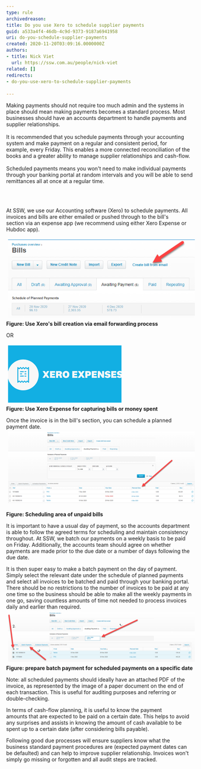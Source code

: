 ```yaml
---
type: rule
archivedreason: 
title: Do you use Xero to schedule supplier payments
guid: a533a4f4-46db-4c9d-9373-9187a6941958
uri: do-you-schedule-supplier-payments
created: 2020-11-20T03:09:16.0000000Z
authors:
- title: Nick Viet
  url: https://ssw.com.au/people/nick-viet
related: []
redirects:
- do-you-use-xero-to-schedule-supplier-payments

---
```



<p>​​​​​​​Making payments should not require too much admin and the systems in place should mean making payments becomes a standard process. Most businesses should have an accounts department to handle payments and supplier relationships.<br><br>It is recommended that you schedule payments through your accounting system and make payment on a regular and consistent period, for example, every Friday. This enables a more connected reconciliation of the books and a greater ability to manage supplier relationships and cash-flow.<br><br>Scheduled payments means you won't need to make individual payments through your banking portal at random intervals and you will be able to send remittances all at once at a regular time.<br></p>
<br><excerpt class='endintro'></excerpt><br>
<p>​At SSW, we use our Accounting software (Xero) to schedule payments. All invoices and bills are either emailed or pushed through to the bill's section via an expense app (we recommend using either Xero Expense or Hubdoc app). <br></p><p><img src="2020-11-20_14-47-54.png" alt="2020-11-20_14-47-54.png" style="margin:5px;" /><br><strong>Figure: Use Xero's bill creation via email forwarding process</strong></p><p><strong>​</strong>OR<br></p><p>​<img src="2020-11-20_15-09-45.png" alt="2020-11-20_15-09-45.png" style="margin:5px;" /><br><strong>Figure: Use Xero Expense for capturing bills or money spent</strong></p><p>Once the invoice is in the bill's section, you can schedule a planned payment date. <img src="2020-11-20_15-00-03.png" alt="2020-11-20_15-00-03.png" style="margin:5px;width:808px;" /><br></p><p><strong>Figure: Scheduling area of unpaid bills</strong></p><p>It is important to have a usual day of payment, so the accounts department is able to follow the agreed terms for scheduling and maintain consistency throughout. At SSW, we batch our payments on a weekly basis to be paid on Friday. Additionally, the accounts team should agree on whether payments are made prior to the due date or a number of days following the due date. <br></p><p>​It is then super easy to make a batch payment on the day of​ payment. Simply select the relevant date under the schedule of planned payments and select all invoices to be batched and paid through your banking portal. There should be no restrictions to the number of invoices to be paid at any one time so the business should be able to make all the weekly payments in one go, saving countless amounts of time not needed to process invoices daily and earlier than required.​<img src="2020-11-20_11-19-38.png" alt="2020-11-20_11-19-38.png" style="margin:5px;width:808px;" /><br><strong>Figure: prepare batch payment for scheduled payments on a specific date</strong><br></p><p>Note: all scheduled payments should ideally have an attached PDF of the invoice, as represented by the image of a paper document on the end of each transaction. This is useful for auditing purposes and referring or double-checking. <br></p><p>​In terms of cash-flow planning, it is useful to know the payment amounts that are expected to be paid on a certain date. This helps to avoid any surprises and assists in knowing the amount of cash available to be spent up to a certain date (after considering bills payable). <br></p><p>Following good due processes will ensure suppliers know what the business standard payment procedures are (expected payment dates can be defaulted) and can help to improve supplier relationship. Invoices won't simply go missing or forgotten and all audit steps are tracked. <br></p><p>​<br></p>


